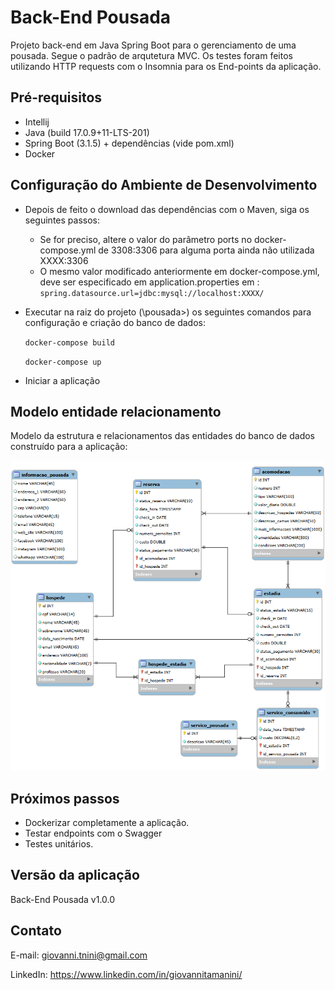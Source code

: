 # Back-End Pousada

Projeto back-end em Java Spring Boot para o gerenciamento de uma pousada. Segue o padrão de arqutetura MVC. Os testes foram feitos utilizando HTTP requests com o Insomnia para os End-points da aplicação. 

## Pré-requisitos

- Intellij
- Java (build 17.0.9+11-LTS-201)
- Spring Boot (3.1.5) + dependências (vide pom.xml)
- Docker

## Configuração do Ambiente de Desenvolvimento

- Depois de feito o download das dependências com o Maven, siga os seguintes passos:

    - Se for preciso, altere o valor do parâmetro ports no docker-compose.yml de 3308:3306 para alguma porta ainda não utilizada XXXX:3306
    - O mesmo valor modificado anteriormente em docker-compose.yml, deve ser especificado em application.properties em :
    ```spring.datasource.url=jdbc:mysql://localhost:XXXX/```

- Executar na raiz do projeto (\pousada>) os seguintes comandos para configuração e criação do banco de dados:

    ```docker-compose build```

    ```docker-compose up```

- Iniciar a aplicação

## Modelo entidade relacionamento

Modelo da estrutura e relacionamentos das entidades do banco de dados construído para a aplicação:

![Modelo entidade relacionamento](/src/main/resources/static/mer.png)

## Próximos passos

- Dockerizar completamente a aplicação.
- Testar endpoints com o Swagger
- Testes unitários.

## Versão da aplicação

Back-End Pousada v1.0.0

## Contato

E-mail: giovanni.tnini@gmail.com

LinkedIn: https://www.linkedin.com/in/giovannitamanini/

